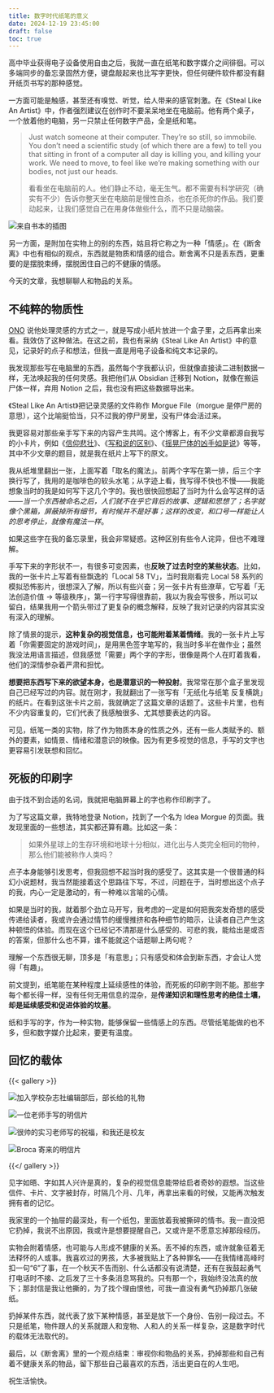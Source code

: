 ```yaml
---
title: 数字时代纸笔的意义
date: 2024-12-19 23:45:00
draft: false
toc: true
---
```


高中毕业获得电子设备使用自由之后，我就一直在纸笔和数字媒介之间徘徊。可以多端同步的备忘录固然方便，键盘敲起来也比写字更快，但任何硬件软件都没有翻开纸页书写的那种感觉。

<!--more-->

一方面可能是触感，甚至还有嗅觉、听觉，给人带来的感官刺激。在《Steal Like An Artist》中，作者强烈建议在创作时不要呆呆地坐在电脑前。他有两个桌子，一个放着他的电脑，另一只禁止任何数字产品，全是纸和笔。

> Just watch someone at their computer. They’re so still, so immobile. You don’t need a scientific study (of which there are a few) to tell you that sitting in front of a computer all day is killing you, and killing your work. We need to move, to feel like we’re making something with our bodies, not just our heads.
>
> 看看坐在电脑前的人。他们静止不动，毫无生气。都不需要有科学研究（确实有不少）告诉你整天坐在电脑前是慢性自杀，也在杀死你的作品。我们要动起来，让我们感觉自己在用身体做些什么，而不只是动脑袋。

![来自书本的插图](https://image.guhub.cn/uPic/2024/12/image-20241219215736815.png "来自书本的插图")

另一方面，是附加在实物上的别的东西，姑且将它称之为一种「情感」。在《断舍离》中也有相似的观点，东西就是物质和情感的组合。断舍离不只是丢东西，更重要的是摆脱束缚，摆脱困住自己的不健康的情感。

今天的文章，我想聊聊人和物品的关系。

## 不纯粹的物质性

[ONO](https://onojyun.com/) 说他处理灵感的方式之一，就是写成小纸片放进一个盒子里，之后再拿出来看。我效仿了这种做法。在这之前，我也有采纳《Steal Like An Artist》中的意见，记录好的点子和想法，但我一直是用电子设备和纯文本记录的。

我发现那些写在电脑里的东西，虽然每个字我都认识，但就像直接读二进制数据一样，无法唤起我的任何灵感。我把他们从 Obsidian 迁移到 Notion，就像在搬运尸体一样，弃用 Notion 之后，我也没有把这些数据导出来。

《Steal Like An Artist》把记录灵感的文件称作 Morgue File（morgue 是停尸房的意思），这个比喻挺恰当，只不过我的停尸房里，没有尸体会活过来。

我更容易对那些亲手写下来的内容产生共鸣。这个博客上，有不少文章都源自我写的小卡片，例如《[信仰悲壮](/posts/信仰悲壮/)》、《[写和说的区别](/posts/写和说的区别/)》、《[摇晃尸体的凶手如是说](/posts/摇晃尸体的凶手如是说/)》等等，其中不少文章的题目，就是我在纸片上写下的原文。

我从纸堆里翻出一张，上面写着「取名的魔法」。前两个字写在第一排，后三个字换行写了，我用的是咖啡色的软头水笔；从字迹上看，我写得不快也不慢——我能想象当时的我是如何写下这几个字的。我也很快回想起了当时为什么会写这样的话——*当一个东西被命名之后，人们就不在乎它背后的故事、逻辑和思想了；名字就像个黑箱，屏蔽掉所有细节，有时候并不是好事；这样的改变，和口号一样能让人的思考停止，就像有魔法一样*。

如果这些字在我的备忘录里，我会非常疑惑。这种区别有些令人诧异，但也不难理解。

手写下来的字形状不一，有很多可变因素，也**反映了过去时空的某些状态**。比如，我的一张卡片上写着有些飘逸的「Local 58 TV」，当时我刚看完 Local 58 系列的模拟恐怖影片，很想深入了解，所以有些兴奋；另一张卡片有些潦草，它写着「无法创造价值 -> 等级秩序」，第一行字写得很靠前，我以为我会写很多，所以可以留白，结果我用一个箭头带过了更复杂的概念解释，反映了我对记录的内容其实没有深入的理解。

除了情景的提示，**这种复杂的视觉信息，也可能附着某着情绪**。我的一张卡片上写着「你需要固定的游戏时间」，是用黑色签字笔写的，我当时多半在做作业；虽然我没法用语言描述，但我感觉「需要」两个字的字形，很像是两个人在盯着我看，他们的深情参杂着严肃和担忧。

**想要把东西写下来的欲望本身，也是潜意识的一种投射**。我常常在那个盒子里发现自己已经写过的内容。就在刚才，我就翻出了一张写有「无纸化与纸笔 反复横跳」的纸片。在看到这张卡片之前，我就确定了这篇文章的话题了。这些卡片里，也有不少内容重复的，它们代表了我感触很多、尤其想要表达的内容。

可见，纸笔一类的实物，除了作为物质本身的性质之外，还有一些人类赋予的、额外的要素，如情景、情绪和潜意识的映像。因为有更多视觉的信息，手写的文字也更容易引发联想和回忆。

## 死板的印刷字

由于找不到合适的名词，我就把电脑屏幕上的字也称作印刷字了。

为了写这篇文章，我特地登录 Notion，找到了一个名为 Idea Morgue 的页面。我发现里面的一些想法，其实都还算有趣。比如这一条：

> 如果外星球上的生存环境和地球十分相似，进化出与人类完全相同的物种，那么他们能被称作人类吗？

点子本身能够引发思考，但我回想不起当时我的感受了。这其实是一个很普通的科幻小说题材，我当然能接着这个思路往下写，不过，问题在于，当时想出这个点子的我，内心一定是激动的，有一种难以言喻的心情。

如果是当时的我，就着那个劲立马开写，我考虑的一定是如何把我突发奇想的感受传递给读者，我或许会通过情节的缓慢推挤和各种细节的暗示，让读者自己产生这种顿悟的体验。而现在这个已经记不清那是什么感受的、可悲的我，能给出是或否的答案，但那什么也不算，谁不能就这个话题聊上两句呢？

理解一个东西很无聊，顶多是「有意思」；只有感受和体会到新东西，才会让人觉得「有趣」。

前文提到，纸笔能在某种程度上延续感性的体验，而死板的印刷字则不能。那些字每个都长得一样，没有任何无用信息的混杂，是**传递知识和理性思考的绝佳土壤，却是延续感受和促进体验的坟墓**。

纸和手写的字，作为一种实物，能够保留一些情感上的东西。尽管纸笔能做的也不多，但和数字媒介比起来，要更有温度。

## 回忆的载体

{{< gallery >}}

![加入学校杂志社编辑部后，部长给的礼物](https://image.guhub.cn/uPic/2024/12/IMG_2212%E5%A4%A7.jpeg "加入学校杂志社编辑部后，部长给的礼物")

![一位老师手写的明信片](https://image.guhub.cn/uPic/2024/12/IMG_2213%E5%A4%A7.jpeg "一位老师手写的明信片")

![很帅的实习老师写的祝福，和我还是校友](https://image.guhub.cn/uPic/2024/12/IMG_2214%E5%A4%A7%202-2.jpeg "很帅的实习老师写的祝福，和我还是校友")

![Broca 寄来的明信片](https://image.guhub.cn/uPic/2024/12/IMG_2133.jpeg "Broca 寄来的明信片")

{{</ gallery >}}

见字如晤、字如其人兴许是真的，复杂的视觉信息能带给启者奇妙的遐想。当这些信件、卡片、文字被封存，时隔几个月、几年，再拿出来看的时候，又能再次触发拥有者的记忆。

我家里的一个抽屉的最深处，有一个纸包，里面放着我被撕碎的情书。我一直没把它扔掉，我说不出原因，我或许是想要提醒自己，又或许是不愿意忘掉那段经历。

实物会附着情感，也可能与人形成不健康的关系。丢不掉的东西，或许就象征着无法释怀的人或事。我喜欢过的男孩，大多被我贴上了各种罪名——在我情绪高峰时扣一句“6”了事，在一个秋天不告而别、什么话都没有说清楚，还有在我鼓起勇气打电话时不接、之后发了三十多条消息骂我的。只有那一个，我始终没法真的放下；那封信是我让他撕的，为了找个理由恨他，可我一直没有勇气扔掉那几张破纸。

扔掉某件东西，就代表了放下某种情感，甚至是放下一个身份、告别一段过去。不只是纸笔，物件跟人的关系就跟人和宠物、人和人的关系一样复杂，这是数字时代的载体无法取代的。

最后，以《断舍离》里的一个观点结束：审视你和物品的关系，扔掉那些和自己有着不健康关系的物品，留下那些自己最喜欢的东西，活出更自在的人生吧。

祝生活愉快。
